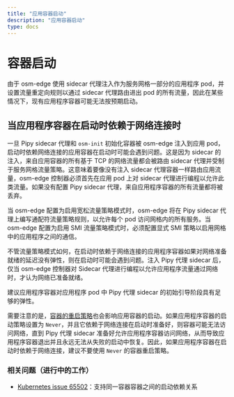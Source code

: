 ```yaml
---
title: "应用容器启动"
description: "应用容器启动"
type: docs
---
```


# 容器启动

由于 osm-edge 使用 sidecar 代理注入作为服务网格一部分的应用程序 pod，并设置流量重定向规则以通过 sidecar 代理路由进出 pod 的所有流量，因此在某些情况下，现有应用程序容器可能无法按预期启动。

## 当应用程序容器在启动时依赖于网络连接时

一旦 Pipy sidecar 代理和 `osm-init` 初始化容器被 osm-edge 注入到应用 pod，启动时依赖网络连接的应用容器在启动时可能会遇到问题。这是因为 sidecar 的注入，来自应用容器的所有基于 TCP 的网络流量都会被路由 sidecar 代理并受制于服务网格流量策略。这意味着要像没有注入 sidecar 代理容器一样路由应用流量，osm-edge 控制器必须首先在应用 pod 上对 sidecar 代理进行编程以允许此类流量。如果没有配置 Pipy sidecar 代理，来自应用程序容器的所有流量都将被丢弃。

当 osm-edge 配置为启用宽松流量策略模式时，osm-edge 将在 Pipy sidecar 代理上编写通配符流量策略规则，以允许每个 pod 访问网格内的所有服务。当 osm-edge 配置为启用 SMI 流量策略模式时，必须配置显式 SMI 策略以启用网格中的应用程序之间的通信。

不管流量策略模式如何，在启动时依赖于网络连接的应用程序容器如果对网络准备就绪的延迟没有弹性，则在启动时可能会遇到问题。注入 Pipy 代理 sidecar 后，仅当 osm-edge 控制器对 Sidecar 代理进行编程以允许应用程序流量通过网络时，才认为网络已准备就绪。

建议应用程序容器对应用程序 pod 中 Pipy 代理 sidecar 的初始引导阶段具有足够的弹性。

需要注意的是，[容器的重启策略](https://kubernetes.io/docs/concepts/workloads/pods/pod-lifecycle/#restart-policy)也会影响应用容器的启动。如果应用程序容器的启动策略设置为 `Never`，并且它依赖于网络连接在启动时准备好，则容器可能无法访问网络，直到 Pipy 代理 sidecar 准备好允许应用程序容器访问网络，从而导致应用程序容器退出并且永远无法从失败的启动中恢复。因此，如果应用程序容器在启动时依赖于网络连接，建议不要使用 `Never` 的容器重启策略。

### 相关问题（进行中的工作）

- [Kubernetes issue 65502](https://github.com/kubernetes/kubernetes/issues/65502)：支持同一容器容器之间的启动依赖关系

